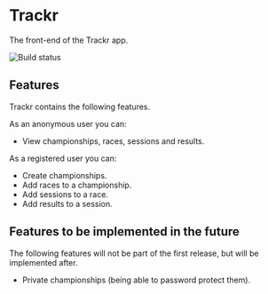 # Trackr
The front-end of the Trackr app.

![Build status](https://img.shields.io/azure-devops/build/dckwlff/GitHub%20projects/7/master.svg?style=flat-square)

## Features
Trackr contains the following features.

As an anonymous user you can:
- View championships, races, sessions and results.

As a registered user you can:
- Create championships.
- Add races to a championship.
- Add sessions to a race.
- Add results to a session.

## Features to be implemented in the future
The following features will not be part of the first release, but will be implemented after.

- Private championships (being able to password protect them).
